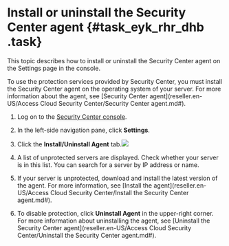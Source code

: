 # Install or uninstall the Security Center agent {#task_eyk_rhr_dhb .task}

This topic describes how to install or uninstall the Security Center agent on the Settings page in the console.

To use the protection services provided by Security Center, you must install the Security Center agent on the operating system of your server. For more information about the agent, see [Security Center agent](reseller.en-US/Access Cloud Security Center/Security Center agent.md#).

1.  Log on to the [Security Center console](https://partners-intl.console.aliyun.com/#/sas). 
2.  In the left-side navigation pane, click **Settings**. 
3.  Click the **Install/Uninstall Agent** tab.![](images/41269_en-US.png)

 
4.  A list of unprotected servers are displayed. Check whether your server is in this list. You can search for a server by IP address or name. 
5.  If your server is unprotected, download and install the latest version of the agent. For more information, see [Install the agent](reseller.en-US/Access Cloud Security Center/Install the Security Center agent.md#). 
6.  To disable protection, click **Uninstall Agent** in the upper-right corner. For more information about uninstalling the agent, see [Uninstall the Security Center agent](reseller.en-US/Access Cloud Security Center/Uninstall the Security Center agent.md#). 


